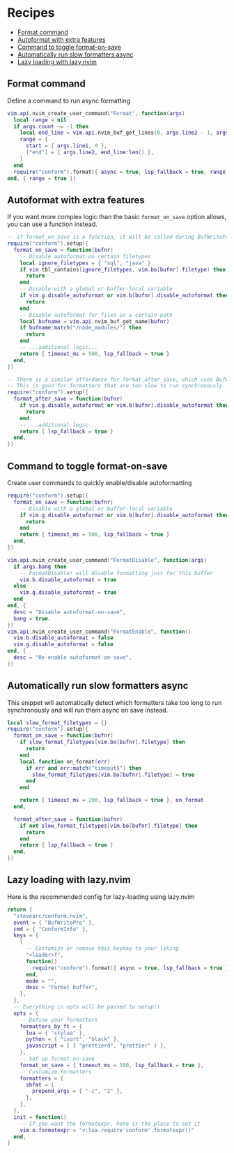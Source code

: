 # Recipes

<!-- TOC -->

- [Format command](#format-command)
- [Autoformat with extra features](#autoformat-with-extra-features)
- [Command to toggle format-on-save](#command-to-toggle-format-on-save)
- [Automatically run slow formatters async](#automatically-run-slow-formatters-async)
- [Lazy loading with lazy.nvim](#lazy-loading-with-lazynvim)

<!-- /TOC -->

## Format command

Define a command to run async formatting

```lua
vim.api.nvim_create_user_command("Format", function(args)
  local range = nil
  if args.count ~= -1 then
    local end_line = vim.api.nvim_buf_get_lines(0, args.line2 - 1, args.line2, true)[1]
    range = {
      start = { args.line1, 0 },
      ["end"] = { args.line2, end_line:len() },
    }
  end
  require("conform").format({ async = true, lsp_fallback = true, range = range })
end, { range = true })
```

## Autoformat with extra features

If you want more complex logic than the basic `format_on_save` option allows, you can use a function instead.

<!-- AUTOFORMAT -->

```lua
-- if format_on_save is a function, it will be called during BufWritePre
require("conform").setup({
  format_on_save = function(bufnr)
    -- Disable autoformat on certain filetypes
    local ignore_filetypes = { "sql", "java" }
    if vim.tbl_contains(ignore_filetypes, vim.bo[bufnr].filetype) then
      return
    end
    -- Disable with a global or buffer-local variable
    if vim.g.disable_autoformat or vim.b[bufnr].disable_autoformat then
      return
    end
    -- Disable autoformat for files in a certain path
    local bufname = vim.api.nvim_buf_get_name(bufnr)
    if bufname:match("/node_modules/") then
      return
    end
    -- ...additional logic...
    return { timeout_ms = 500, lsp_fallback = true }
  end,
})

-- There is a similar affordance for format_after_save, which uses BufWritePost.
-- This is good for formatters that are too slow to run synchronously.
require("conform").setup({
  format_after_save = function(bufnr)
    if vim.g.disable_autoformat or vim.b[bufnr].disable_autoformat then
      return
    end
    -- ...additional logic...
    return { lsp_fallback = true }
  end,
})
```

<!-- /AUTOFORMAT -->

## Command to toggle format-on-save

Create user commands to quickly enable/disable autoformatting

```lua
require("conform").setup({
  format_on_save = function(bufnr)
    -- Disable with a global or buffer-local variable
    if vim.g.disable_autoformat or vim.b[bufnr].disable_autoformat then
      return
    end
    return { timeout_ms = 500, lsp_fallback = true }
  end,
})

vim.api.nvim_create_user_command("FormatDisable", function(args)
  if args.bang then
    -- FormatDisable! will disable formatting just for this buffer
    vim.b.disable_autoformat = true
  else
    vim.g.disable_autoformat = true
  end
end, {
  desc = "Disable autoformat-on-save",
  bang = true,
})
vim.api.nvim_create_user_command("FormatEnable", function()
  vim.b.disable_autoformat = false
  vim.g.disable_autoformat = false
end, {
  desc = "Re-enable autoformat-on-save",
})
```

## Automatically run slow formatters async

This snippet will automatically detect which formatters take too long to run synchronously and will run them async on save instead.

```lua
local slow_format_filetypes = {}
require("conform").setup({
  format_on_save = function(bufnr)
    if slow_format_filetypes[vim.bo[bufnr].filetype] then
      return
    end
    local function on_format(err)
      if err and err:match("timeout$") then
        slow_format_filetypes[vim.bo[bufnr].filetype] = true
      end
    end

    return { timeout_ms = 200, lsp_fallback = true }, on_format
  end,

  format_after_save = function(bufnr)
    if not slow_format_filetypes[vim.bo[bufnr].filetype] then
      return
    end
    return { lsp_fallback = true }
  end,
})
```

## Lazy loading with lazy.nvim

Here is the recommended config for lazy-loading using lazy.nvim

```lua
return {
  "stevearc/conform.nvim",
  event = { "BufWritePre" },
  cmd = { "ConformInfo" },
  keys = {
    {
      -- Customize or remove this keymap to your liking
      "<leader>f",
      function()
        require("conform").format({ async = true, lsp_fallback = true })
      end,
      mode = "",
      desc = "Format buffer",
    },
  },
  -- Everything in opts will be passed to setup()
  opts = {
    -- Define your formatters
    formatters_by_ft = {
      lua = { "stylua" },
      python = { "isort", "black" },
      javascript = { { "prettierd", "prettier" } },
    },
    -- Set up format-on-save
    format_on_save = { timeout_ms = 500, lsp_fallback = true },
    -- Customize formatters
    formatters = {
      shfmt = {
        prepend_args = { "-i", "2" },
      },
    },
  },
  init = function()
    -- If you want the formatexpr, here is the place to set it
    vim.o.formatexpr = "v:lua.require'conform'.formatexpr()"
  end,
}
```
